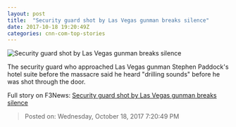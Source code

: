 ```yaml
---
layout: post
title:  "Security guard shot by Las Vegas gunman breaks silence"
date: 2017-10-18 19:20:49Z
categories: cnn-com-top-stories
---
```


![Security guard shot by Las Vegas gunman breaks silence](http://cdn.cnn.com/cnnnext/dam/assets/171018051139-jesus-campos-ellen-super-tease.jpg)

The security guard who approached Las Vegas gunman Stephen Paddock's hotel suite before the massacre said he heard "drilling sounds" before he was shot through the door.


Full story on F3News: [Security guard shot by Las Vegas gunman breaks silence](http://www.f3nws.com/n/f4zrK)

> Posted on: Wednesday, October 18, 2017 7:20:49 PM
